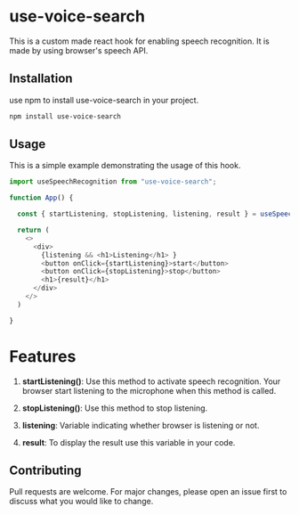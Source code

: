 # use-voice-search

This is a custom made react hook for enabling speech recognition. It is made by using browser's speech API. 

## Installation

use npm to install use-voice-search in your project.

```bash
npm install use-voice-search
```

## Usage

This is a simple example demonstrating the usage of this hook.

```javascript
import useSpeechRecognition from "use-voice-search";

function App() {

  const { startListening, stopListening, listening, result } = useSpeechRecognition()

  return (
    <>
      <div>
        {listening && <h1>Listening</h1> }
        <button onClick={startListening}>start</button>
        <button onClick={stopListening}>stop</button>
        <h1>{result}</h1>
      </div>
    </>
  )

}
```

# Features

1) **startListening()**: Use this method to activate speech recognition. Your browser start listening to the microphone when this method is called.

2) **stopListening()**: Use this method to stop listening.

3) **listening**: Variable indicating whether browser is listening or not.

4) **result**: To display the result use this variable in your code.

## Contributing

Pull requests are welcome. For major changes, please open an issue first
to discuss what you would like to change.
